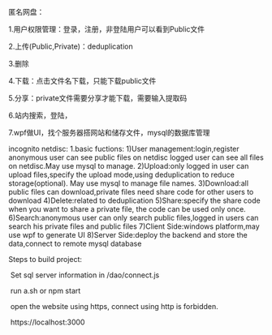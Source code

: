 匿名网盘：

1.用户权限管理：登录，注册，非登陆用户可以看到Public文件

2.上传(Public,Private)：deduplication  

3.删除

4.下载：点击文件名下载，只能下载public文件

5.分享：private文件需要分享才能下载，需要输入提取码

6.站内搜索，登陆，

7.wpf做UI，找个服务器搭网站和储存文件，mysql的数据库管理

incognito netdisc:
1.basic fuctions:
	1)User management:login,register
		anonymous user can see public files on netdisc
		logged user can see all files on netdisc.May use mysql to manage.
	2)Upload:only logged in user can upload files,specify the upload mode,using deduplication to reduce storage(optional). May use mysql to manage file names.
	3)Download:all public files can download,private files need share code for other users to download
	4)Delete:related to deduplication
	5)Share:specify the share code when you want to share a private file, the code can be used only once.
	6)Search:anonymous  user can only search public files,logged in users can search his private files and public files
	7)Client Side:windows platform,may use wpf to generate UI
	8)Server Side:deploy the backend and store the data,connect to remote mysql database

Steps to build project:

​	Set sql server information in /dao/connect.js

​	run a.sh or npm start

​	open the website using https, connect using http is forbidden.

​	https://localhost:3000

